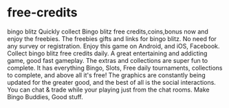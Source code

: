 # free-credits
bingo blitz Quickly collect Bingo blitz free credits,coins,bonus now and enjoy the freebies. The freebies gifts and links for bingo blitz. No need for any survey or registration. Enjoy this game on Android, and iOS,  Facebook.  Collect bingo blitz free credits daily. A great entertaining and addicting game, good fast gameplay. The extras and collections are super fun to complete.  It has everything Bingo, Slots, Free daily tournaments, collections to complete, and above all it's free! The graphics are constantly being updated for the greater good, and the best of all is the social interactions. You can chat &amp; trade while your playing just from the chat rooms. Make Bingo Buddies, Good stuff.

